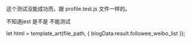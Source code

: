 这个测试没能成功而，跟 profile.test.js 文件一样的。

不知道jest 是不是 不能测试

let html = template_art(file_path, {
    blogData:result.followee_weibo_list
});